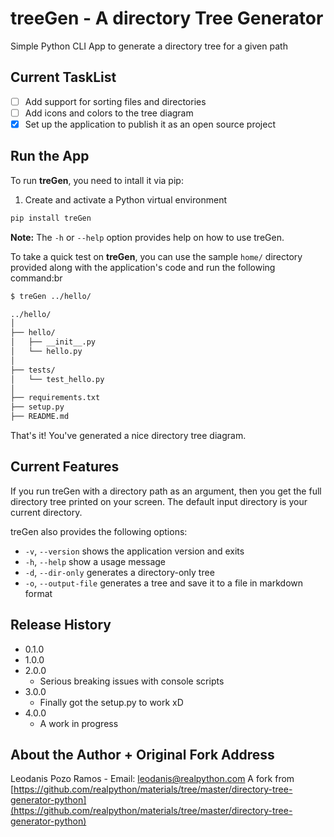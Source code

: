 # treeGen -  A directory Tree Generator

Simple Python CLI App to generate a directory tree for a given path

## Current TaskList

- [ ] Add support for sorting files and directories
- [ ] Add icons and colors to the tree diagram
- [X] Set up the application to publish it as an open source project

## Run the App

To run **treGen**, you need to intall it via pip:

1. Create and activate a Python virtual environment

```sh
pip install treGen
```

**Note:** The `-h` or `--help` option provides help on how to use treGen.

To take a quick test on **treGen**, you can use the sample `home/` directory provided along with the application's code and run the following command:br

```sh
$ treGen ../hello/

../hello/
│
├── hello/
│   ├── __init__.py
│   └── hello.py
│
├── tests/
│   └── test_hello.py
│
├── requirements.txt
├── setup.py
├── README.md
```

That's it! You've generated a nice directory tree diagram.

## Current Features

If you run treGen with a directory path as an argument, then you get the full directory tree printed on your screen. The default input directory is your current directory.

treGen also provides the following options:

- `-v`, `--version` shows the application version and exits
- `-h`, `--help` show a usage message
- `-d`, `--dir-only` generates a directory-only tree
- `-o`, `--output-file` generates a tree and save it to a file in markdown format

## Release History

- 0.1.0
- 1.0.0
- 2.0.0
  - Serious breaking issues with console scripts
- 3.0.0
  - Finally got the setup.py to work xD
- 4.0.0
  - A work in progress

## About the Author + Original Fork Address

Leodanis Pozo Ramos - Email: leodanis@realpython.com
A fork from [https://github.com/realpython/materials/tree/master/directory-tree-generator-python](https://github.com/realpython/materials/tree/master/directory-tree-generator-python)
